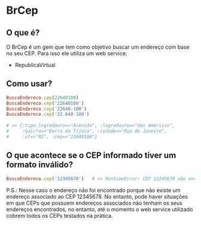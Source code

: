 # BrCep

## O que é?

O BrCep é um gem que tem como objetivo buscar um endereço com base no seu CEP. Para isso ele utiliza um web service:

* RepublicaVirtual

## Como usar?

```ruby
BuscaEndereco.cep(22640100) 
BuscaEndereco.cep('22640100') 
BuscaEndereco.cep('22640-100') 
BuscaEndereco.cep('22.640-100') 
        
# => {:tipo_logradouro=>"Avenida", :logradouro=>"das Américas",
#     :bairro=>"Barra da Tijuca", :cidade=>"Rio de Janeiro",
#     :uf=>"RJ", :cep=>"22640100"} 
```

## O que acontece se o CEP informado tiver um formato inválido?

```ruby
BuscaEndereco.cep('12345678')   # => RuntimeError: CEP 12345678 não encontrado.
```

P.S.: Nesse caso o endereço não foi encontrado porque não existe um endereço associado ao CEP 12345678. No entanto, pode haver situações em que CEPs que possuem endereços associados não tenham os seus endereços encontrados, no entanto, até o momento o web service utilizado cobrem todos os CEPs testados na prática.
